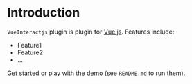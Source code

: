 # Introduction

`VueInteractjs` plugin is plugin for [Vue.js](http://vuejs.org).
Features include:

- Feature1
- Feature2
- ...

[Get started](./started/) or play with the [demo](https://github.com/ZugBahnHof/vue3-interactjs/tree/dev/demo) (see [`README.md`](https://github.com/ZugBahnHof/vue3-interactjs/) to run them).

